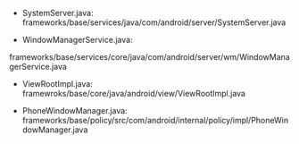 * SystemServer.java:    
frameworks/base/services/java/com/android/server/SystemServer.java

* WindowManagerService.java:

frameworks/base/services/core/java/com/android/server/wm/WindowManagerService.java

* ViewRootImpl.java:    
framewroks/base/core/java/android/view/ViewRootImpl.java

* PhoneWindowManager.java:    
frameworks/base/policy/src/com/android/internal/policy/impl/PhoneWindowManager.java

